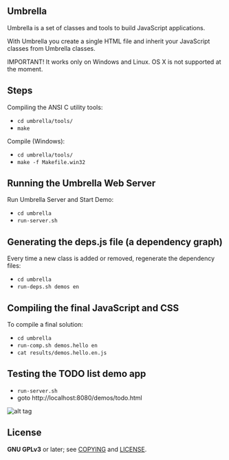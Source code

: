 ## Umbrella

Umbrella is a set of classes and tools to build JavaScript applications.

With Umbrella you create a single HTML file and inherit your JavaScript
classes from Umbrella classes.

IMPORTANT! It works only on Windows and Linux. OS X is not supported at the moment.

## Steps

Compiling the ANSI C utility tools:

* `cd umbrella/tools/`
* `make`

Compile (Windows):

* `cd umbrella/tools/`
* `make -f Makefile.win32`

## Running the Umbrella Web Server

Run Umbrella Server and Start Demo:

* `cd umbrella`
* `run-server.sh`

## Generating the deps.js file (a dependency graph)

Every time a new class is added or removed, regenerate the dependency files:

* `cd umbrella`
* `run-deps.sh demos en`

## Compiling the final JavaScript and CSS

To compile a final solution:

* `cd umbrella`
* `run-comp.sh demos.hello en`
* `cat results/demos.hello.en.js`

## Testing the TODO list demo app

*  `run-server.sh`
* goto http://localhost:8080/demos/todo.html

![alt tag](http://4.bp.blogspot.com/-Mimv3COJRZc/U3ueTkJyCDI/AAAAAAAAAeo/AxqpKtc4AFs/s1600/22-Umbrella-todo-app-01.png)

## License

**GNU GPLv3** or later; see [COPYING](COPYING) and [LICENSE](LICENSE).
